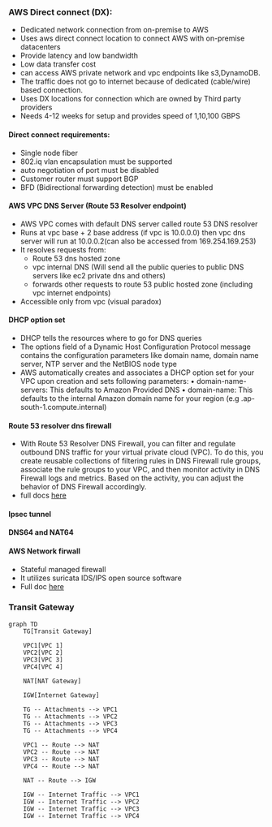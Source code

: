 ### AWS Direct connect (DX):

- Dedicated network connection from on-premise to AWS
- Uses aws direct connect location to connect AWS with on-premise datacenters
- Provide latency and low bandwidth
- Low data transfer cost
- can access AWS private network and vpc endpoints like s3,DynamoDB.
- The traffic does not go to internet because of dedicated (cable/wire) based connection.
- Uses DX locations for connection which are owned by Third party providers
- Needs 4-12 weeks for setup and provides speed of 1,10,100 GBPS

#### Direct connect requirements:
- Single node fiber
- 802.iq vlan encapsulation must be supported
- auto negotiation of port must be disabled
- Customer router must support BGP
- BFD (Bidirectional forwarding detection) must be enabled

#### AWS VPC DNS Server (Route 53 Resolver endpoint)

- AWS VPC comes with default DNS server called route 53 DNS resolver
- Runs at vpc base + 2 base address (if vpc is 10.0.0.0) then vpc dns server will run at 10.0.0.2(can also be accessed from 169.254.169.253)
- It resolves requests from:
     - Route 53 dns hosted zone
     - vpc internal DNS (Will send all the public queries to public DNS servers like ec2 private dns and others)
     - forwards other requests to route 53 public hosted zone (including vpc internet endpoints)
- Accessible only from vpc (visual paradox)

#### DHCP option set 

- DHCP tells the resources where to go for DNS queries
- The options field of a Dynamic Host Configuration Protocol message contains the configuration parameters like domain name, domain name server, NTP server and the NetBIOS node type
- AWS automatically creates and associates a DHCP option set for your VPC upon creation and sets following parameters: • domain-name-servers: This defaults to Amazon Provided DNS • domain-name: This defaults to the internal Amazon domain name for your region (e.g <ip>.ap-south-1.compute.internal)


#### Route 53 resolver dns firewall
- With Route 53 Resolver DNS Firewall, you can filter and regulate outbound DNS traffic for your virtual private cloud (VPC). To do this, you create reusable collections of filtering rules in DNS Firewall rule groups, associate the rule groups to your VPC, and then monitor activity in DNS Firewall logs and metrics. Based on the activity, you can adjust the behavior of DNS Firewall accordingly.
- full docs [here](https://docs.aws.amazon.com/Route53/latest/DeveloperGuide/resolver-dns-firewall.html)

#### Ipsec tunnel

#### DNS64 and NAT64


#### AWS Network firwall
- Stateful managed firewall
- It utilizes suricata IDS/IPS open source software
- Full doc [here](https://docs.aws.amazon.com/network-firewall/latest/developerguide/what-is-aws-network-firewall.html)

### Transit Gateway

```mermaid
graph TD
    TG[Transit Gateway]
    
    VPC1[VPC 1]
    VPC2[VPC 2]
    VPC3[VPC 3]
    VPC4[VPC 4]

    NAT[NAT Gateway]
    
    IGW[Internet Gateway]

    TG -- Attachments --> VPC1
    TG -- Attachments --> VPC2
    TG -- Attachments --> VPC3
    TG -- Attachments --> VPC4

    VPC1 -- Route --> NAT
    VPC2 -- Route --> NAT
    VPC3 -- Route --> NAT
    VPC4 -- Route --> NAT
    
    NAT -- Route --> IGW

    IGW -- Internet Traffic --> VPC1
    IGW -- Internet Traffic --> VPC2
    IGW -- Internet Traffic --> VPC3
    IGW -- Internet Traffic --> VPC4
```
